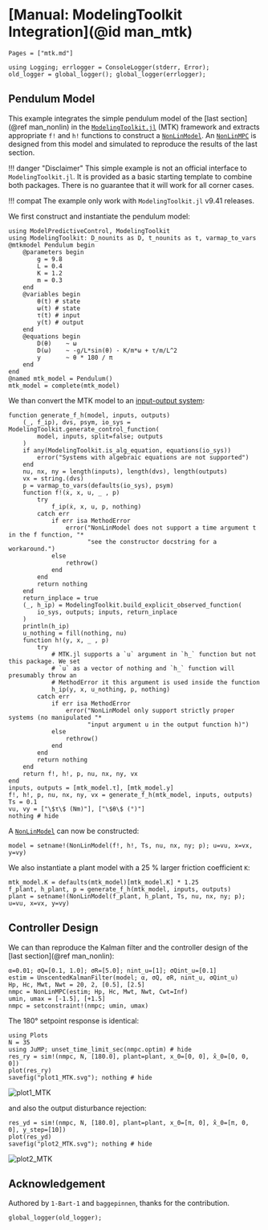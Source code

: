 # [Manual: ModelingToolkit Integration](@id man_mtk)

```@contents
Pages = ["mtk.md"]
```

```@setup 1
using Logging; errlogger = ConsoleLogger(stderr, Error);
old_logger = global_logger(); global_logger(errlogger);
```

## Pendulum Model

This example integrates the simple pendulum model of the [last section](@ref man_nonlin) in the
[`ModelingToolkit.jl`](https://docs.sciml.ai/ModelingToolkit/stable/) (MTK) framework and
extracts appropriate `f!` and `h!` functions to construct a [`NonLinModel`](@ref). An
[`NonLinMPC`](@ref) is designed from this model and simulated to reproduce the results of
the last section.

!!! danger "Disclaimer"
    This simple example is not an official interface to `ModelingToolkit.jl`. It is provided
    as a basic starting template to combine both packages. There is no guarantee that it
    will work for all corner cases.

!!! compat
    The example only work with `ModelingToolkit.jl` v9.41 releases.

We first construct and instantiate the pendulum model:

```@example 1
using ModelPredictiveControl, ModelingToolkit
using ModelingToolkit: D_nounits as D, t_nounits as t, varmap_to_vars
@mtkmodel Pendulum begin
    @parameters begin
        g = 9.8
        L = 0.4
        K = 1.2
        m = 0.3
    end
    @variables begin
        θ(t) # state
        ω(t) # state
        τ(t) # input
        y(t) # output
    end
    @equations begin
        D(θ)    ~ ω
        D(ω)    ~ -g/L*sin(θ) - K/m*ω + τ/m/L^2
        y       ~ θ * 180 / π
    end
end
@named mtk_model = Pendulum()
mtk_model = complete(mtk_model)
```

We than convert the MTK model to an [input-output system](https://docs.sciml.ai/ModelingToolkit/stable/basics/InputOutput/):

```@example 1
function generate_f_h(model, inputs, outputs)
    (_, f_ip), dvs, psym, io_sys = ModelingToolkit.generate_control_function(
        model, inputs, split=false; outputs
    )
    if any(ModelingToolkit.is_alg_equation, equations(io_sys)) 
        error("Systems with algebraic equations are not supported")
    end
    nu, nx, ny = length(inputs), length(dvs), length(outputs)
    vx = string.(dvs)
    p = varmap_to_vars(defaults(io_sys), psym)
    function f!(ẋ, x, u, _ , p)
        try
            f_ip(ẋ, x, u, p, nothing)
        catch err
            if err isa MethodError
                error("NonLinModel does not support a time argument t in the f function, "*
                      "see the constructor docstring for a workaround.")
            else
                rethrow()
            end
        end
        return nothing
    end
    return_inplace = true
    (_, h_ip) = ModelingToolkit.build_explicit_observed_function(
        io_sys, outputs; inputs, return_inplace
    )
    println(h_ip)
    u_nothing = fill(nothing, nu)
    function h!(y, x, _ , p)
        try
            # MTK.jl supports a `u` argument in `h_` function but not this package. We set
            # `u` as a vector of nothing and `h_` function will presumably throw an
            # MethodError it this argument is used inside the function
            h_ip(y, x, u_nothing, p, nothing)
        catch err
            if err isa MethodError
                error("NonLinModel only support strictly proper systems (no manipulated "*
                      "input argument u in the output function h)")
            else
                rethrow()
            end
        end
        return nothing
    end
    return f!, h!, p, nu, nx, ny, vx
end
inputs, outputs = [mtk_model.τ], [mtk_model.y]
f!, h!, p, nu, nx, ny, vx = generate_f_h(mtk_model, inputs, outputs)
Ts = 0.1
vu, vy = ["\$τ\$ (Nm)"], ["\$θ\$ (°)"]
nothing # hide
```

A [`NonLinModel`](@ref) can now be constructed:

```@example 1
model = setname!(NonLinModel(f!, h!, Ts, nu, nx, ny; p); u=vu, x=vx, y=vy)
```

We also instantiate a plant model with a 25 % larger friction coefficient ``K``:

```@example 1
mtk_model.K = defaults(mtk_model)[mtk_model.K] * 1.25
f_plant, h_plant, p = generate_f_h(mtk_model, inputs, outputs)
plant = setname!(NonLinModel(f_plant, h_plant, Ts, nu, nx, ny; p); u=vu, x=vx, y=vy)
```

## Controller Design

We can than reproduce the Kalman filter and the controller design of the [last section](@ref man_nonlin):

```@example 1
α=0.01; σQ=[0.1, 1.0]; σR=[5.0]; nint_u=[1]; σQint_u=[0.1]
estim = UnscentedKalmanFilter(model; α, σQ, σR, nint_u, σQint_u)
Hp, Hc, Mwt, Nwt = 20, 2, [0.5], [2.5]
nmpc = NonLinMPC(estim; Hp, Hc, Mwt, Nwt, Cwt=Inf)
umin, umax = [-1.5], [+1.5]
nmpc = setconstraint!(nmpc; umin, umax)
```

The 180° setpoint response is identical:

```@example 1
using Plots
N = 35
using JuMP; unset_time_limit_sec(nmpc.optim) # hide
res_ry = sim!(nmpc, N, [180.0], plant=plant, x_0=[0, 0], x̂_0=[0, 0, 0])
plot(res_ry)
savefig("plot1_MTK.svg"); nothing # hide
```

![plot1_MTK](plot1_MTK.svg)

and also the output disturbance rejection:

```@example 1
res_yd = sim!(nmpc, N, [180.0], plant=plant, x_0=[π, 0], x̂_0=[π, 0, 0], y_step=[10])
plot(res_yd)
savefig("plot2_MTK.svg"); nothing # hide
```

![plot2_MTK](plot2_MTK.svg)

## Acknowledgement

Authored by `1-Bart-1` and `baggepinnen`, thanks for the contribution.

```@setup 1
global_logger(old_logger);
```
